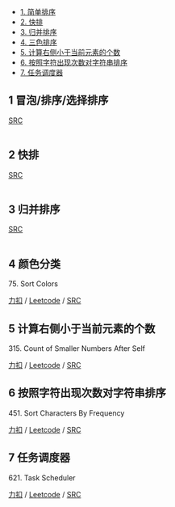 <!-- GFM-TOC -->
* [1. 简单排序](#1-冒泡/排序/选择排序)
* [2. 快排](#2-快排)
* [3. 归并排序](#3-归并排序)
* [4. 三色排序](#4-颜色分类)
* [5. 计算右侧小于当前元素的个数](#5-计算右侧小于当前元素的个数)
* [6. 按照字符出现次数对字符串排序](#6-按照字符出现次数对字符串排序)
* [7. 任务调度器](#7-任务调度器)
<!-- GFM-TOC -->

## 1 冒泡/排序/选择排序
[SRC](../algo_01_sort/sort-algorithms.cpp)
```cpp
```

## 2 快排
[SRC](../algo_01_sort/quick_sort_algorithm.cpp)
```cpp
```

## 3 归并排序
[SRC](../algo_01_sort/merge_sort_algorithm.cpp)
```cpp
```

## 4 颜色分类
75\. Sort Colors

[力扣](https://leetcode-cn.com/problems/sort-colors/) / [Leetcode](https://leetcode.com/problems/sort-colors/) / [SRC](../algo_01_sort/L75-m.cpp)

## 5 计算右侧小于当前元素的个数
315\. Count of Smaller Numbers After Self

[力扣](https://leetcode-cn.com/problems/count-of-smaller-numbers-after-self/) / [Leetcode](https://leetcode.com/problems/count-of-smaller-numbers-after-self/) / [SRC](../algo_01_sort/L315-m.cpp)

## 6 按照字符出现次数对字符串排序
451\. Sort Characters By Frequency

[力扣](https://leetcode-cn.com/sort-characters-by-frequency/) / [Leetcode](https://leetcode.com/problems/sort-characters-by-frequency/) / [SRC](../algo_01_sort/L451-m.cpp)

## 7 任务调度器
621\. Task Scheduler

[力扣](https://leetcode-cn.com/problems/task-scheduler/) / [Leetcode](https://leetcode.com/problems/task-scheduler/) / [SRC](../algo_01_sort/L621-m.cpp)






